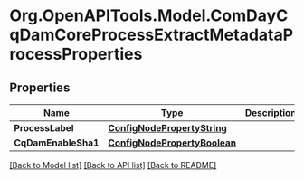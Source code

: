 # Org.OpenAPITools.Model.ComDayCqDamCoreProcessExtractMetadataProcessProperties
## Properties

Name | Type | Description | Notes
------------ | ------------- | ------------- | -------------
**ProcessLabel** | [**ConfigNodePropertyString**](ConfigNodePropertyString.md) |  | [optional] 
**CqDamEnableSha1** | [**ConfigNodePropertyBoolean**](ConfigNodePropertyBoolean.md) |  | [optional] 

[[Back to Model list]](../README.md#documentation-for-models) [[Back to API list]](../README.md#documentation-for-api-endpoints) [[Back to README]](../README.md)

